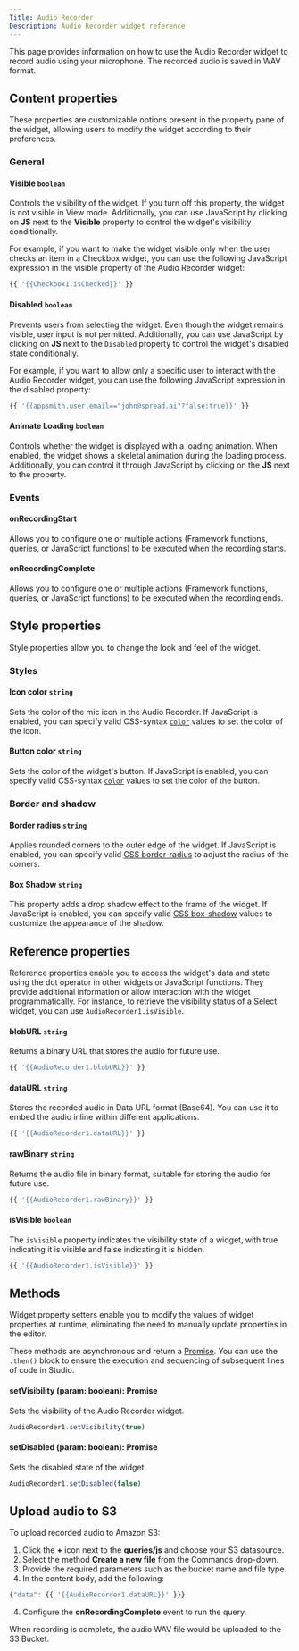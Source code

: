 ```yaml
---
Title: Audio Recorder
Description: Audio Recorder widget reference
---
```


<!--
README

For guidance on how to write documenation, see https://dev.stage.spread.ai/docs/contributor/guide.html. Contact Documentation when this document is ready for review.
-->

This page provides information on how to use the Audio Recorder widget to record audio using your microphone. The recorded audio is saved in WAV format.

## Content properties

These properties are customizable options present in the property pane of the widget, allowing users to modify the widget according to their preferences.

### General

#### Visible `boolean`

Controls the visibility of the widget. If you turn off this property, the widget is not visible in View mode. Additionally, you can use JavaScript by clicking on **JS** next to the **Visible** property to control the widget's visibility conditionally.

For example,  if you want to make the widget visible only when the user checks an item in a Checkbox widget, you can use the following JavaScript expression in the visible property of the Audio Recorder widget:

```js
{{ '{{Checkbox1.isChecked}}' }}
```

#### Disabled `boolean`

Prevents users from selecting the widget. Even though the widget remains visible, user input is not permitted. Additionally, you can use JavaScript by clicking on **JS** next to the `Disabled` property to control the widget's disabled state conditionally.

For example, if you want to allow only a specific user to interact with the Audio Recorder widget, you can use the following JavaScript expression in the disabled property:

```js
{{ '{{appsmith.user.email=="john@spread.ai"?false:true}}' }}
```

#### Animate Loading `boolean`

Controls whether the widget is displayed with a loading animation. When enabled, the widget shows a skeletal animation during the loading process. Additionally, you can control it through JavaScript by clicking on the **JS** next to the property.

### Events

#### onRecordingStart

Allows you to configure one or multiple actions (Framework functions, queries, or JavaScript functions) to be executed when the recording starts.

#### onRecordingComplete

Allows you to configure one or multiple actions (Framework functions, queries, or JavaScript functions) to be executed when the recording ends.

## Style properties

Style properties allow you to change the look and feel of the widget.

### Styles

#### Icon color `string`

Sets the color of the mic icon in the Audio Recorder. If JavaScript is enabled, you can specify valid CSS-syntax [`color`](https://developer.mozilla.org/en-US/docs/Web/CSS/color) values to set the color of the icon.

#### Button color `string`

Sets the color of the widget's button. If JavaScript is enabled, you can specify valid CSS-syntax [`color`](https://developer.mozilla.org/en-US/docs/Web/CSS/color) values to set the color of the button.

### Border and shadow

#### Border radius `string`

Applies rounded corners to the outer edge of the widget. If JavaScript is enabled, you can specify valid [CSS border-radius](https://developer.mozilla.org/en-US/docs/Web/CSS/border-radius) to adjust the radius of the corners.

#### Box Shadow `string`

This property adds a drop shadow effect to the frame of the widget. If JavaScript is enabled, you can specify valid [CSS box-shadow](https://developer.mozilla.org/en-US/docs/Web/CSS/box-shadow) values to customize the appearance of the shadow.

## Reference properties

Reference properties enable you to access the widget's data and state using the dot operator in other widgets or JavaScript functions. They provide additional information or allow interaction with the widget programmatically. For instance, to retrieve the visibility status of a Select widget, you can use `AudioRecorder1.isVisible`.

#### blobURL `string`

Returns a binary URL that stores the audio for future use.

```js
{{ '{{AudioRecorder1.blobURL}}' }}
```

#### dataURL `string`

Stores the recorded audio in Data URL format (Base64). You can use it to embed the audio inline within different applications.

```js
{{ '{{AudioRecorder1.dataURL}}' }}
```

#### rawBinary `string`

Returns the audio file in binary format, suitable for storing the audio for future use.

```js
{{ '{{AudioRecorder1.rawBinary}}' }}
```

#### isVisible `boolean`

The `isVisible` property indicates the visibility state of a widget, with true indicating it is visible and false indicating it is hidden.

```js
{{ '{{AudioRecorder1.isVisible}}' }}
```

## Methods

Widget property setters enable you to modify the values of widget properties at runtime, eliminating the need to manually update properties in the editor.

These methods are asynchronous and return a [Promise](/writing-code-in-studio/using-js-promises.md). You can use the `.then()` block to ensure the execution and sequencing of subsequent lines of code in Studio.

#### setVisibility (param: boolean): Promise

Sets the visibility of the Audio Recorder widget.

```js
AudioRecorder1.setVisibility(true)
```

#### setDisabled (param: boolean): Promise

Sets the disabled state of the widget.

```js
AudioRecorder1.setDisabled(false)
```

## Upload audio to S3

To upload recorded audio to Amazon S3:

1. Click the **+** icon next to the **queries/js** and choose your S3 datasource.
2. Select the method **Create a new file** from the Commands drop-down.
3. Provide the required parameters such as the bucket name and file type.
4. In the content body, add the following:

```js
{"data": {{ '{{AudioRecorder1.dataURL}}' }}}
```

4. Configure the **onRecordingComplete** event to run the query.

When recording is complete, the audio WAV file would be uploaded to the S3 Bucket.
